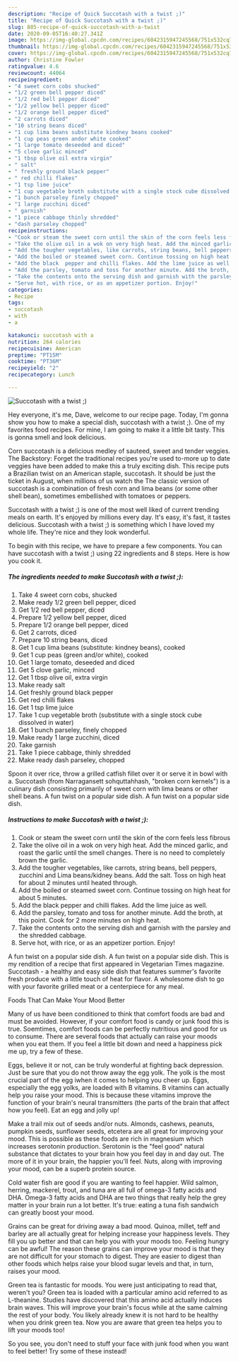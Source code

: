 ```yaml
---
description: "Recipe of Quick Succotash with a twist ;)"
title: "Recipe of Quick Succotash with a twist ;)"
slug: 885-recipe-of-quick-succotash-with-a-twist
date: 2020-09-05T16:40:27.341Z
image: https://img-global.cpcdn.com/recipes/6042315947245568/751x532cq70/succotash-with-a-twist-recipe-main-photo.jpg
thumbnail: https://img-global.cpcdn.com/recipes/6042315947245568/751x532cq70/succotash-with-a-twist-recipe-main-photo.jpg
cover: https://img-global.cpcdn.com/recipes/6042315947245568/751x532cq70/succotash-with-a-twist-recipe-main-photo.jpg
author: Christine Fowler
ratingvalue: 4.6
reviewcount: 44064
recipeingredient:
- "4 sweet corn cobs shucked"
- "1/2 green bell pepper diced"
- "1/2 red bell pepper diced"
- "1/2 yellow bell pepper diced"
- "1/2 orange bell pepper diced"
- "2 carrots diced"
- "10 string beans diced"
- "1 cup lima beans substitute kindney beans cooked"
- "1 cup peas green andor white cooked"
- "1 large tomato deseeded and diced"
- "5 clove garlic minced"
- "1 tbsp olive oil extra virgin"
- " salt"
- " freshly ground black pepper"
- " red chilli flakes"
- "1 tsp lime juice"
- "1 cup vegetable broth substitute with a single stock cube dissolved in water"
- "1 bunch parseley finely chopped"
- "1 large zucchini diced"
- " garnish"
- "1 piece cabbage thinly shredded"
- "dash parseley chopped"
recipeinstructions:
- "Cook or steam the sweet corn until the skin of the corn feels less fibrous"
- "Take the olive oil in a wok on very high heat. Add the minced garlic, and roast the garlic until the smell changes. There is no need to completely brown the garlic."
- "Add the tougher vegetables, like carrots, string beans, bell peppers, zucchini and Lima beans/kidney beans. Add the salt. Toss on high heat for about 2 minutes until heated through."
- "Add the boiled or steamed sweet corn. Continue tossing on high heat for about 5 minutes."
- "Add the black  pepper and chilli flakes. Add the lime juice as well."
- "Add the parsley, tomato and toss for another minute. Add the broth, at this point. Cook for 2 more minutes on high heat."
- "Take the contents onto the serving dish and garnish with the parsley and the shredded cabbage."
- "Serve hot, with rice, or as an appetizer portion. Enjoy!"
categories:
- Recipe
tags:
- succotash
- with
- a

katakunci: succotash with a 
nutrition: 264 calories
recipecuisine: American
preptime: "PT15M"
cooktime: "PT36M"
recipeyield: "2"
recipecategory: Lunch

---
```



![Succotash with a twist ;)](https://img-global.cpcdn.com/recipes/6042315947245568/751x532cq70/succotash-with-a-twist-recipe-main-photo.jpg)

Hey everyone, it's me, Dave, welcome to our recipe page. Today, I'm gonna show you how to make a special dish, succotash with a twist ;). One of my favorites food recipes. For mine, I am going to make it a little bit tasty. This is gonna smell and look delicious.

Corn succotash is a delicious medley of sauteed, sweet and tender veggies. The Backstory: Forget the traditional recipes you&#39;re used to-more up to date veggies have been added to make this a truly exciting dish. This recipe puts a Brazilian twist on an American staple, succotash. It should be just the ticket in August, when millions of us watch the The classic version of succotash is a combination of fresh corn and lima beans (or some other shell bean), sometimes embellished with tomatoes or peppers.

Succotash with a twist ;) is one of the most well liked of current trending meals on earth. It's enjoyed by millions every day. It's easy, it's fast, it tastes delicious. Succotash with a twist ;) is something which I have loved my whole life. They're nice and they look wonderful.


To begin with this recipe, we have to prepare a few components. You can have succotash with a twist ;) using 22 ingredients and 8 steps. Here is how you cook it.

<!--inarticleads1-->

##### The ingredients needed to make Succotash with a twist ;):

1. Take 4 sweet corn cobs, shucked
1. Make ready 1/2 green bell pepper, diced
1. Get 1/2 red bell pepper, diced
1. Prepare 1/2 yellow bell pepper, diced
1. Prepare 1/2 orange bell pepper, diced
1. Get 2 carrots, diced
1. Prepare 10 string beans, diced
1. Get 1 cup lima beans (substitute: kindney beans), cooked
1. Get 1 cup peas (green and/or white), cooked
1. Get 1 large tomato, deseeded and diced
1. Get 5 clove garlic, minced
1. Get 1 tbsp olive oil, extra virgin
1. Make ready  salt
1. Get  freshly ground black pepper
1. Get  red chilli flakes
1. Get 1 tsp lime juice
1. Take 1 cup vegetable broth (substitute with a single stock cube dissolved in water)
1. Get 1 bunch parseley, finely chopped
1. Make ready 1 large zucchini, diced
1. Take  garnish
1. Take 1 piece cabbage, thinly shredded
1. Make ready dash parseley, chopped


Spoon it over rice, throw a grilled catfish fillet over it or serve it in bowl with a. Succotash (from Narragansett sohquttahhash, &#34;broken corn kernels&#34;) is a culinary dish consisting primarily of sweet corn with lima beans or other shell beans. A fun twist on a popular side dish. A fun twist on a popular side dish. 

<!--inarticleads2-->

##### Instructions to make Succotash with a twist ;):

1. Cook or steam the sweet corn until the skin of the corn feels less fibrous
1. Take the olive oil in a wok on very high heat. Add the minced garlic, and roast the garlic until the smell changes. There is no need to completely brown the garlic.
1. Add the tougher vegetables, like carrots, string beans, bell peppers, zucchini and Lima beans/kidney beans. Add the salt. Toss on high heat for about 2 minutes until heated through.
1. Add the boiled or steamed sweet corn. Continue tossing on high heat for about 5 minutes.
1. Add the black  pepper and chilli flakes. Add the lime juice as well.
1. Add the parsley, tomato and toss for another minute. Add the broth, at this point. Cook for 2 more minutes on high heat.
1. Take the contents onto the serving dish and garnish with the parsley and the shredded cabbage.
1. Serve hot, with rice, or as an appetizer portion. Enjoy!


A fun twist on a popular side dish. A fun twist on a popular side dish. This is my rendition of a recipe that first appeared in Vegetarian Times magazine. Succotash - a healthy and easy side dish that features summer&#39;s favorite fresh produce with a little touch of heat for flavor. A wholesome dish to go with your favorite grilled meat or a centerpiece for any meal. 

Foods That Can Make Your Mood Better


Many of us have been conditioned to think that comfort foods are bad and must be avoided. However, if your comfort food is candy or junk food this is true. Soemtimes, comfort foods can be perfectly nutritious and good for us to consume. There are several foods that actually can raise your moods when you eat them. If you feel a little bit down and need a happiness pick me up, try a few of these.

Eggs, believe it or not, can be truly wonderful at fighting back depression. Just be sure that you do not throw away the egg yolk. The yolk is the most crucial part of the egg iwhen it comes to helping you cheer up. Eggs, especially the egg yolks, are loaded with B vitamins. B vitamins can actually help you raise your mood. This is because these vitamins improve the function of your brain's neural transmitters (the parts of the brain that affect how you feel). Eat an egg and jolly up!

Make a trail mix out of seeds and/or nuts. Almonds, cashews, peanuts, pumpkin seeds, sunflower seeds, etcetera are all great for improving your mood. This is possible as these foods are rich in magnesium which increases serotonin production. Serotonin is the "feel good" natural substance that dictates to your brain how you feel day in and day out. The more of it in your brain, the happier you'll feel. Nuts, along with improving your mood, can be a superb protein source.

Cold water fish are good if you are wanting to feel happier. Wild salmon, herring, mackerel, trout, and tuna are all full of omega-3 fatty acids and DHA. Omega-3 fatty acids and DHA are two things that really help the grey matter in your brain run a lot better. It's true: eating a tuna fish sandwich can greatly boost your mood. 

Grains can be great for driving away a bad mood. Quinoa, millet, teff and barley are all actually great for helping increase your happiness levels. They fill you up better and that can help you with your moods too. Feeling hungry can be awful! The reason these grains can improve your mood is that they are not difficult for your stomach to digest. They are easier to digest than other foods which helps raise your blood sugar levels and that, in turn, raises your mood.

Green tea is fantastic for moods. You were just anticipating to read that, weren't you? Green tea is loaded with a particular amino acid referred to as L-theanine. Studies have discovered that this amino acid actually induces brain waves. This will improve your brain's focus while at the same calming the rest of your body. You likely already knew it is not hard to be healthy when you drink green tea. Now you are aware that green tea helps you to lift your moods too!

So you see, you don't need to stuff your face with junk food when you want to feel better! Try some of these instead!

